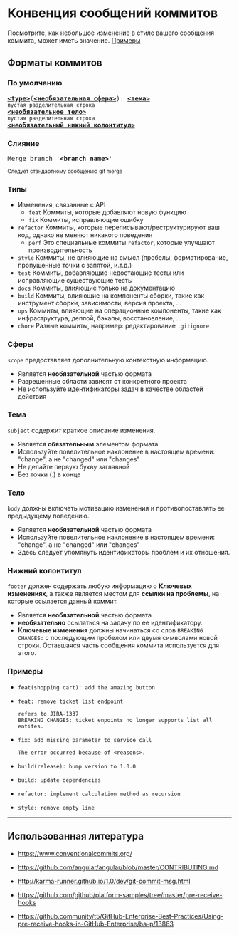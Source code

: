 # Конвенция сообщений коммитов
Посмотрите, как небольшое изменение в стиле вашего сообщения коммита, может иметь значение. [Примеры](#Примеры)

## Форматы коммитов

### По умолчанию
<pre>
<b><a href="#типы">&lt;type&gt;</a></b></font>(<b><a href="#сферы">&lt;необязательная сфера&gt;</a></b>): <b><a href="#тема">&lt;тема&gt;</a></b>
<sub>пустая разделительная строка</sub>
<b><a href="#тело">&lt;необязательное тело&gt;</a></b>
<sub>пустая разделительная строка</sub>
<b><a href="#нижний колонтитул">&lt;необязательный нижний колонтитул&gt;</a></b>
</pre>

### Слияние
<pre>
Merge branch '<b>&lt;branch name&gt;</b>'
</pre>
<sup>Следует стандартному сообщению git merge</sup>


### Типы
* Изменения, связанные с API
    * `feat` Коммиты, которые добавляют новую функцию
    * `fix` Коммиты, исправляющие ошибку
* `refactor` Коммиты, которые переписывают/реструктурируют ваш код, однако не меняют никакого поведения
    * `perf` Это специальные коммиты `refactor`, которые улучшают производительность
* `style` Коммиты, не влияющие на смысл (пробелы, форматирование, пропущенные точки с запятой, и.т.д.)
* `test` Коммиты, добавляющие недостающие тесты или исправляющие существующие тесты
* `docs` Коммиты, влияющие только на документацию
* `build` Коммиты, влияющие на компоненты сборки, такие как инструмент сборки, зависимости, версия проекта, ...
* `ops` Коммиты, влияющие на операционные компоненты, такие как инфраструктура, деплой, бэкапы, восстановление, ...
* `chore` Разные коммиты, например: редактирование `.gitignore`

### Сферы
`scope` предоставляет дополнительную контекстную информацию.
* Является **необязательной** частью формата
* Разрешенные области зависят от конкретного проекта
* Не используйте идентификаторы задач в качестве областей действия

### Тема
`subject` содержит краткое описание изменения.
* Является **обязательным** элементом формата
* Используйте повелительное наклонение в настоящем времени: "change", а не "changed" или "changes"
* Не делайте первую букву заглавной
* Без точки (.) в конце

### Тело
`body` должны включать мотивацию изменения и противопоставлять ее предыдущему поведению.
* Является **необязательной** частью формата
* Используйте повелительное наклонение в настоящем времени: "change", а не "changed" или "changes"
* Здесь следует упомянуть идентификаторы проблем и их отношения.

### Нижний колонтитул
`footer` должен содержать любую информацию о **Ключевых изменениях**, а также является местом для **ссылки на проблемы**, на которые ссылается данный коммит.
* Является **необязательной** частью формата
* **необязательно** ссылаться на задачу по ее идентификатору.
* **Ключевые изменения** должны начинаться со слов `BREAKING CHANGES:` с последующим пробелом или двумя символами новой строки. Оставшаяся часть сообщения коммита используется для этого.


### Примеры
* ```
  feat(shopping cart): add the amazing button
  ```
* ```
  feat: remove ticket list endpoint
  
  refers to JIRA-1337
  BREAKING CHANGES: ticket enpoints no longer supports list all entites.
  ```
* ```
  fix: add missing parameter to service call
  
  The error occurred because of <reasons>.
  ```
* ```
  build(release): bump version to 1.0.0
  ```
* ```
  build: update dependencies
  ```
* ```
  refactor: implement calculation method as recursion
  ```
* ```
  style: remove empty line
  ```
-----
## Использованная литература
* https://www.conventionalcommits.org/
* https://github.com/angular/angular/blob/master/CONTRIBUTING.md
* http://karma-runner.github.io/1.0/dev/git-commit-msg.html
  <br>

* https://github.com/github/platform-samples/tree/master/pre-receive-hooks
* https://github.community/t5/GitHub-Enterprise-Best-Practices/Using-pre-receive-hooks-in-GitHub-Enterprise/ba-p/13863
